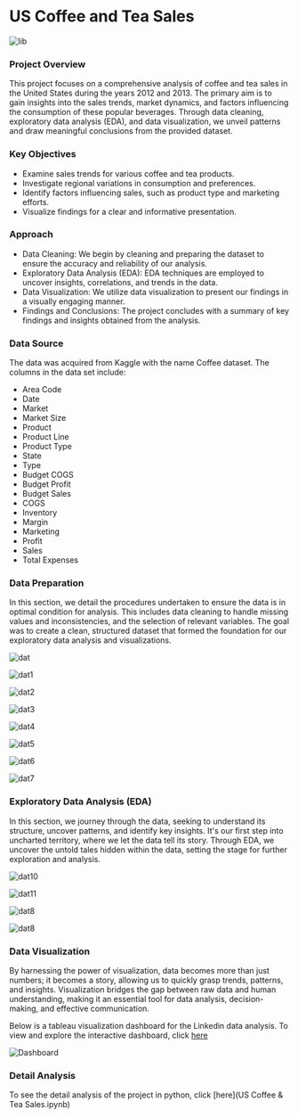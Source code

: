 # US Coffee and Tea Sales 
 
![lib](https://github.com/hayfordatim/US-Coffee-and-Tea-Sales/blob/main/images/nathan-dumlao-6VhPY27jdps-unsplash.jpg) 

### Project Overview

This project focuses on a comprehensive analysis of coffee and tea sales in the United States during the years 2012 and 2013. The primary aim is to gain insights into the sales trends, market dynamics, and factors influencing the consumption of these popular beverages. Through data cleaning, exploratory data analysis (EDA), and data visualization, we unveil patterns and draw meaningful conclusions from the provided dataset.

### Key Objectives
- Examine sales trends for various coffee and tea products.
- Investigate regional variations in consumption and preferences.
- Identify factors influencing sales, such as product type and marketing efforts.
- Visualize findings for a clear and informative presentation.

### Approach
- Data Cleaning: We begin by cleaning and preparing the dataset to ensure the accuracy and reliability of our analysis.
- Exploratory Data Analysis (EDA): EDA techniques are employed to uncover insights, correlations, and trends in the data.
- Data Visualization: We utilize data visualization to present our findings in a visually engaging manner.
- Findings and Conclusions: The project concludes with a summary of key findings and insights obtained from the analysis.


### Data Source

The data was acquired from Kaggle with the name Coffee dataset.
The columns in the data set include:
- Area Code
- Date
- Market
- Market Size
- Product
- Product Line
- Product Type
- State
- Type
- Budget COGS
- Budget Profit
- Budget Sales
- COGS
- Inventory
- Margin
- Marketing
- Profit
- Sales
- Total Expenses

### Data Preparation

In this section, we detail the procedures undertaken to ensure the data is in optimal condition for analysis. This includes data cleaning to handle missing values and inconsistencies, and the selection of relevant variables. The goal was to create a clean, structured dataset that formed the foundation for our exploratory data analysis and visualizations.

![dat](https://github.com/hayfordatim/US-Coffee-and-Tea-Sales/blob/main/images/carbon3.png) 

![dat1](https://github.com/hayfordatim/US-Coffee-and-Tea-Sales/blob/main/images/s1.png) 

![dat2](https://github.com/hayfordatim/US-Coffee-and-Tea-Sales/blob/main/images/carbon4.png) 

![dat3](https://github.com/hayfordatim/US-Coffee-and-Tea-Sales/blob/main/images/s3.png) 

![dat4](https://github.com/hayfordatim/US-Coffee-and-Tea-Sales/blob/main/images/carbon5.png) 

![dat5](https://github.com/hayfordatim/US-Coffee-and-Tea-Sales/blob/main/images/s2.png) 

![dat6](https://github.com/hayfordatim/US-Coffee-and-Tea-Sales/blob/main/images/carbon8.png) 

![dat7](https://github.com/hayfordatim/US-Coffee-and-Tea-Sales/blob/main/images/s4.png) 




### Exploratory Data Analysis (EDA)

In this section, we journey through the data, seeking to understand its structure, uncover patterns, and identify key insights. It's our first step into uncharted territory, where we let the data tell its story. Through EDA, we uncover the untold tales hidden within the data, setting the stage for further exploration and analysis.

![dat10](https://github.com/hayfordatim/US-Coffee-and-Tea-Sales/blob/main/images/carbon10.png) 

![dat11](https://github.com/hayfordatim/US-Coffee-and-Tea-Sales/blob/main/images/s6.png) 

![dat8](https://github.com/hayfordatim/US-Coffee-and-Tea-Sales/blob/main/images/carbon11.png) 

![dat8](https://github.com/hayfordatim/US-Coffee-and-Tea-Sales/blob/main/images/s7.png) 


### Data Visualization

By harnessing the power of visualization, data becomes more than just numbers; it becomes a story, allowing us to quickly grasp trends, patterns, and insights. Visualization bridges the gap between raw data and human understanding, making it an essential tool for data analysis, decision-making, and effective communication.

Below is a tableau visualization dashboard for the Linkedin data analysis. To view and explore the interactive dashboard, click [here](https://public.tableau.com/shared/H8KBQBJJ2?:display_count=n&:origin=viz_share_link) 

![Dashboard](https://github.com/hayfordatim/US-Coffee-and-Tea-Sales/blob/main/images/Dashboard%202-3.png)

### Detail Analysis

To see the detail analysis of the project in python, click [here](US Coffee & Tea Sales.ipynb) 

